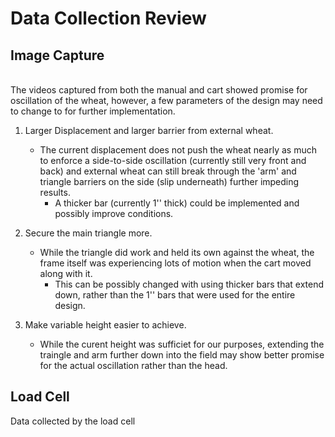 # Data Collection Review

## Image Capture
</br>
The videos captured from both the manual and cart showed promise for oscillation of the wheat, however, a few parameters of the design may need to change to for further implementation. 

1. Larger Displacement and larger barrier from external wheat. 
    - The current displacement does not push the wheat nearly as much to enforce a side-to-side oscillation (currently still very front and back) and external wheat can still break through the 'arm' and triangle barriers on the side (slip underneath) further impeding results. 
        - A thicker bar (currently 1'' thick) could be implemented and possibly improve conditions.

2. Secure the main triangle more.
    - While the triangle did work and held its own against the wheat, the frame itself was experiencing lots of motion when the cart moved along with it. 
        - This can be possibly changed with using thicker bars that extend down, rather than the 1'' bars that were used for the entire design.

3. Make variable height easier to achieve.
    - While the curent height was sufficiet for our purposes, extending the traingle and arm further down into the field may show better promise for the actual oscillation rather than the head. 

## Load Cell

Data collected by the load cell 
